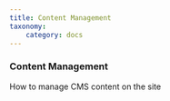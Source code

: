 ```yaml
---
title: Content Management
taxonomy:
    category: docs
---
```


### Content Management

How to manage CMS content on the site
